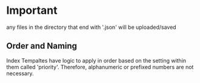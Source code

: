 # Important
any files in the directory that end with '.json' will be uploaded/saved

## Order and Naming
Index Tempaltes have logic to apply in order based on the setting within them called 'priority'.
Therefore, alphanumeric or prefixed numbers are not necessary.